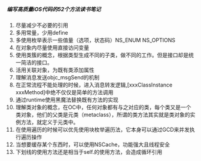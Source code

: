##### 编写高质量iOS代码的52个方法读书笔记

1. 尽量减少不必要的引用
2. 多用常量，少用define
3. 多使用枚举表示一些值量（选项，状态码）NS_ENUM NS_OPTIONS
4. 在对象内尽量使用直接访问变量
5. 使用类簇的概念，根据类型生成不同的子类，做不同的工作。但是接口却是统一简洁的接口。
6. 活用关联对象，为既有类添加属性
7. 理解消息发送objc_msgSend的机制
8. 在正常流程不能处理的时候，进入消息转发逻辑,[xxxClassInstance xxxMethod]中绝不仅仅是简单的方法调用
9. 通过runtime使用黑魔法替换既有方法的实现
10. 理解类对象的概念，在OC中，任何对象都有与之对应的类，每个类又是一个类对象，他们的父类是元类（metaclass），所谓的类方法其实就是类对象的实例方法，就定义于元类中。
11. 在使用遍历的时候可以优先使用块枚举遍历法，它本身可以通过GCD来并发执行遍历操作
12. 当想要缓存某个东西时，可以使用NSCache，功能强大且线程安全
13. 下划线的使用方法还是相当于self.的使用方法，会造成循环引用

